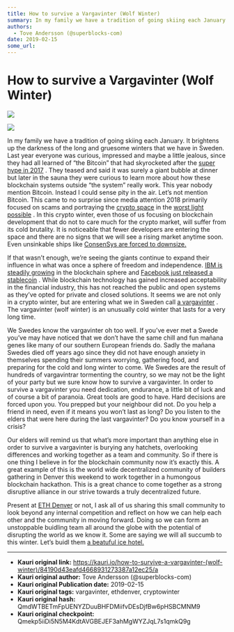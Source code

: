 ```yaml
---
title: How to survive a Vargavinter (Wolf Winter)
summary: In my family we have a tradition of going skiing each January. It brightens up the darkness of the long and gruesome winters that we have in Sweden. Last year everyone was curious, impressed and maybe a little jealous, since they had all learned of “the Bitcoin” that had skyrocketed after the super hype in 2017 . They teased and said it was surely a giant bubble at dinner but later in the sauna they were curious to learn more about how these blockchain systems outside “the system” really work. T
authors:
  - Tove Andersson (@superblocks-com)
date: 2019-02-15
some_url: 
---
```


# How to survive a Vargavinter (Wolf Winter)

![](https://ipfs.infura.io/ipfs/QmZLjKtjCmp42WX9bfkyKnWHr2cgVZ7gMPKQRTNHJgpPdN)


![](https://ipfs.infura.io/ipfs/QmSX3VPv9NM8PPaArTv12ud2hw1NkpAdsbbCvTcLeYrHmv)

In my family we have a tradition of going skiing each January. It brightens up the darkness of the long and gruesome winters that we have in Sweden. Last year everyone was curious, impressed and maybe a little jealous, since they had all learned of “the Bitcoin” that had skyrocketed after the 
[super hype in 2017](https://www.nytimes.com/2018/01/13/style/bitcoin-millionaires.html)
 . They teased and said it was surely a giant bubble at dinner but later in the sauna they were curious to learn more about how these blockchain systems outside “the system” really work. This year nobody mention Bitcoin. Instead I could sense pity in the air. Let’s not mention Bitcoin.
This came to no surprise since media attention 2018 primarily focused on scams and portraying the 
[crypto space](https://news.yahoo.com/yep-bitcoin-bubble-popped-113013321.html?guccounter=1)
 in the 
[worst light possible](https://breakermag.com/trapped-at-sea-with-cryptos-nouveau-riche/?fbclid=IwAR1Cj61733T2VVk6Ggcv643dkSayaJhh17c2n1gghDxV9hozCV346pyEZ44)
 .
In this crypto winter, even those of us focusing on blockchain development that do not to care much for the crypto market, will suffer from its cold brutality. It is noticeable that fewer developers are entering the space and there are no signs that we will see a rising market anytime soon. Even unsinkable ships like 
[ConsenSys are forced to downsize.](https://www.forbes.com/sites/billybambrough/2018/12/05/bitcoin-bear-market-and-crypto-winter-sparks-ethereum-changes/amp/)
 
If that wasn’t enough, we’re seeing the giants continue to expand their influence in what was once a sphere of freedom and independence. 
[IBM is steadily growing](https://bitcoinexchangeguide.com/nestle-affirms-ibm-food-trust-blockchain-initiative-will-expand-in-2019)
 in the blockchain sphere and 
[Facebook just released a stablecoin](https://www.bloomberg.com/opinion/articles/2018-12-24/facebook-s-mark-zuckerberg-uses-blockchain-for-his-own-ends)
 . While blockchain technology has gained increased acceptability in the financial industry, this has not reached the public and open systems as they’ve opted for private and closed solutions.
It seems we are not only in a crypto winter, but are entering what we in Sweden call 
[a vargavinter](https://blogs.transparent.com/swedish/a-really-cold-swedish-winter-en-riktig-vargavinter/)
 . The vargavinter (wolf winter) is an unusually cold winter that lasts for a very long time.

We Swedes know the vargavinter oh too well. If you’ve ever met a Swede you’ve may have noticed that we don’t have the same chill and fun mañana genes like many of our southern European friends do. Sadly the mañana Swedes died off years ago since they did not have enough anxiety in themselves spending their summers worrying, gathering food, and preparing for the cold and long winter to come. We Swedes are the result of hundreds of vargavintrar tormenting the country, so we may not be the light of your party but we sure know how to survive a vargavinter. In order to survive a vargavinter you need dedication, endurance, a little bit of luck and of course a bit of paranoia.
Great tools are good to have. Hard decisions are forced upon you. You prepped but your neighbour did not. Do you help a friend in need, even if it means you won’t last as long? Do you listen to the elders that were here during the last vargavinter? Do you know yourself in a crisis?

Our elders will remind us that what’s more important than anything else in order to survive a vargavinter is burying any hatchets, overlooking differences and working together as a team and community. So if there is one thing I believe in for the blockchain community now it’s exactly this.
A great example of this is the world wide decentralized community of builders gathering in Denver this weekend to work together in a humongous blockchain hackathon. This is a great chance to come together as a strong disruptive alliance in our strive towards a truly decentralized future.

Present at 
[ETH Denver](https://www.ethdenver.com/)
 or not, I ask all of us sharing this small community to look beyond any internal competition and reflect on how we can help each other and the community in moving forward. Doing so we can form an unstoppable buidling team all around the globe with the potential of disrupting the world as we know it.
Some are saying we will all succumb to this winter. Let’s buidl them 
[a beatuful ice hotel.](https://www.goodhousekeeping.com/uk/lifestyle/travel/g26005891/icehotel-sweden-holidays/)
 



---

- **Kauri original link:** https://kauri.io/how-to-survive-a-vargavinter-(wolf-winter)/84190d43eafd4668931273387a12ec25/a
- **Kauri original author:** Tove Andersson (@superblocks-com)
- **Kauri original Publication date:** 2019-02-15
- **Kauri original tags:** vargavinter, ethdenver, cryptowinter
- **Kauri original hash:** QmdWTBETmFpUENYZDuuBHFDMiifvDEsDjfBw6pHSBCMNM9
- **Kauri original checkpoint:** Qmekp5iiDi5N5M4KdtAVGBEJEF3ahMgWYZJqL7s1qmkQ9g



